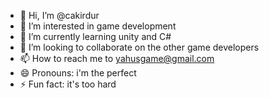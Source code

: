 - 👋 Hi, I’m @cakirdur
- 👀 I’m interested in game development
- 🌱 I’m currently learning unity and C#
- 💞️ I’m looking to collaborate on the other game developers
- 📫 How to reach me to yahusgame@gmail.com
- 😄 Pronouns: i'm the perfect
- ⚡ Fun fact: it's too hard

<!---
cakirdur/cakirdur is a ✨ special ✨ repository because its `README.md` (this file) appears on your GitHub profile.
You can click the Preview link to take a look at your changes.
--->

